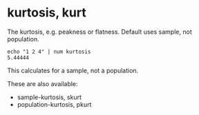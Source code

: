 # kurtosis, kurt

The kurtosis, e.g. peakness or flatness.
Default uses sample, not population.

    echo "1 2 4" | num kurtosis
    5.44444

This calculates for a sample, not a population.

These are also available:
<ul>
<li>sample-kurtosis, skurt
<li>population-kurtosis, pkurt
</ul>
